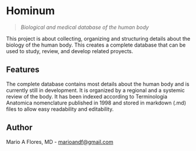 # Hominum
>*Biological and medical database of the human body*

This project is about collecting, organizing and structuring details about the biology of the human body. This creates a complete database that can be used to study, review, and develop related proyects.

## Features

The complete database contains most details about the human body and is currently still in development. It is organized by a regional and a systemic review of the body. It has been indexed according to Terminologia Anatomica nomenclature published in 1998 and stored in markdown (.md) files to allow easy readability and editability.

## Author

Mario A Flores, MD - marioandf@gmail.com
